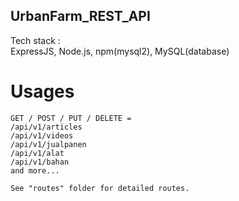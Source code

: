 ## UrbanFarm_REST_API
Tech stack :\
ExpressJS, Node.js, npm(mysql2), MySQL(database)

# Usages
```
GET / POST / PUT / DELETE =
/api/v1/articles
/api/v1/videos
/api/v1/jualpanen
/api/v1/alat
/api/v1/bahan
and more...

See "routes" folder for detailed routes.
```
